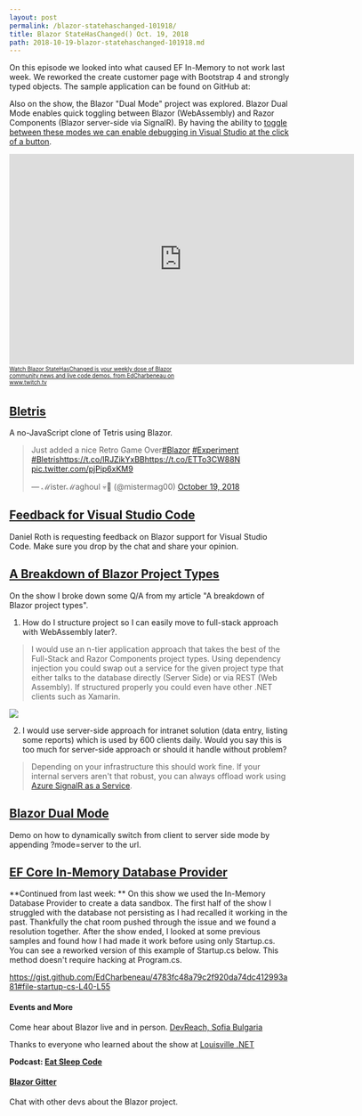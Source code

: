 ```yaml
---
layout: post
permalink: /blazor-statehaschanged-101918/
title: Blazor StateHasChanged() Oct. 19, 2018
path: 2018-10-19-blazor-statehaschanged-101918.md
---
```


On this episode we looked into what caused EF In-Memory to not work last week. We reworked the create customer page with Bootstrap 4 and strongly typed objects. The sample application can be found on GitHub at: []()

Also on the show, the Blazor "Dual Mode" project was explored. Blazor Dual Mode enables quick toggling between Blazor (WebAssembly) and Razor Components (Blazor server-side via SignalR). By having the ability to [toggle between these modes we can enable debugging in Visual Studio at the click of a button](https://github.com/EdCharbeneau/BlazorDualMode). 

<iframe src="https://player.twitch.tv/?autoplay=false&video=v324725436" frameborder="0" allowfullscreen="true" scrolling="no" height="378" width="620"></iframe><a href="https://www.twitch.tv/videos/324725436?tt_content=text_link&tt_medium=vod_embed" style="padding:2px 0px 4px; display:block; width:345px; font-weight:normal; font-size:10px; text-decoration:underline;">Watch Blazor StateHasChanged is your weekly dose of Blazor community news and live code demos. from EdCharbeneau on www.twitch.tv</a>

## [Bletris](https://github.com/SQL-MisterMagoo/BlazorTest)

A no-JavaScript clone of Tetris using Blazor. 

<blockquote class="twitter-tweet" data-partner="tweetdeck"><p lang="en" dir="ltr">Just added a nice Retro Game Over<a href="https://twitter.com/hashtag/Blazor?src=hash&amp;ref_src=twsrc%5Etfw">#Blazor</a> <a href="https://twitter.com/hashtag/Experiment?src=hash&amp;ref_src=twsrc%5Etfw">#Experiment</a> <a href="https://twitter.com/hashtag/Bletris?src=hash&amp;ref_src=twsrc%5Etfw">#Bletris</a><a href="https://t.co/lRJZikYxBB">https://t.co/lRJZikYxBB</a><a href="https://t.co/ETTo3CW88N">https://t.co/ETTo3CW88N</a> <a href="https://t.co/pjPip6xKM9">pic.twitter.com/pjPip6xKM9</a></p>&mdash; ℳisterℳaghoul 💀👻 (@mistermag00) <a href="https://twitter.com/mistermag00/status/1053077009134424064?ref_src=twsrc%5Etfw">October 19, 2018</a></blockquote>
<script async src="https://platform.twitter.com/widgets.js" charset="utf-8"></script>

## [Feedback for Visual Studio Code](https://gitter.im/aspnet/Blazor#utm_source=notification&utm_medium=email&utm_campaign=unread-notifications)

Daniel Roth is requesting feedback on Blazor support for Visual Studio Code. Make sure you drop by the chat and share your opinion.

## [A Breakdown of Blazor Project Types](https://www.telerik.com/blogs/a-breakdown-of-blazor-project-types)

On the show I broke down some Q/A from my article "A breakdown of Blazor project types". 

1. How do I structure project so I can easily move to full-stack approach with WebAssembly later?.

> I would use an n-tier application approach that takes the best of the Full-Stack and Razor Components project types. Using dependency injection you could swap out a service for the given project type that either talks to the database directly (Server Side) or via REST (Web Assembly). If structured properly you could even have other .NET clients such as Xamarin.

![](https://i.imgur.com/RtlrpCE.jpg)

2. I would use server-side approach for intranet solution (data entry, listing some reports) which is used by 600 clients daily. Would you say this is too much for server-side approach or should it handle without problem?

> Depending on your infrastructure this should work fine. If your internal servers aren't that robust, you can always offload work using [Azure SignalR as a Service](https://azure.microsoft.com/en-us/services/signalr-service/). 

## [Blazor Dual Mode](https://github.com/Suchiman/BlazorDualMode)

Demo on how to dynamically switch from client to server side mode by appending ?mode=server to the url.

## [EF Core In-Memory Database Provider](https://docs.microsoft.com/en-us/ef/core/providers/in-memory/)

**Continued from last week: ** On this show we used the In-Memory Database Provider to create a data sandbox. The first half of the show I struggled with the database not persisting as I had recalled it working in the past. Thankfully the chat room pushed through the issue and we found a resolution together. After the show ended, I looked at some previous samples and found how I had made it work before using only Startup.cs. You can see a reworked version of this example of Startup.cs below. This method doesn't require hacking at Program.cs.

https://gist.github.com/EdCharbeneau/4783fc48a79c2f920da74dc412993a81#file-startup-cs-L40-L55

#### Events and More

Come hear about Blazor live and in person.
[DevReach, Sofia Bulgaria](https://devreach.com/)

Thanks to everyone who learned about the show at [Louisville .NET](https://www.meetup.com/Louisville-DotNet/)

**Podcast: [Eat Sleep Code](https://soundcloud.com/esc-podcast)**

#### [Blazor Gitter](https://gitter.im/aspnet/Blazor#utm_source=notification&utm_medium=email&utm_campaign=unread-notifications) 

Chat with other devs about the Blazor project.

